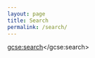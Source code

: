 ```yaml
---
layout: page
title: Search
permalink: /search/
---
```

<script>
  (function() {
    var cx = '010368978047812768471:hvjzo4oxk3c';
    var gcse = document.createElement('script');
    gcse.type = 'text/javascript';
    gcse.async = true;
    gcse.src = 'https://cse.google.com/cse.js?cx=' + cx;
    var s = document.getElementsByTagName('script')[0];
    s.parentNode.insertBefore(gcse, s);
  })();
</script>
<gcse:search></gcse:search>